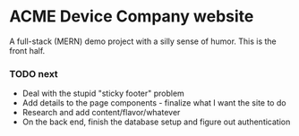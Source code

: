 # ACME Device Company website
A full-stack (MERN) demo project with a silly sense of humor. This is the front half.

### TODO next
* Deal with the stupid "sticky footer" problem
* Add details to the page components - finalize what I want the site to do
* Research and add content/flavor/whatever
* On the back end, finish the database setup and figure out authentication